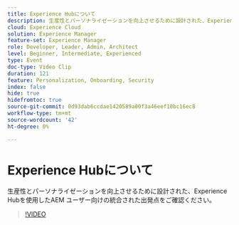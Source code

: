 ```yaml
---
title: Experience Hubについて
description: 生産性とパーソナライゼーションを向上させるために設計された、Experience Hubを使用したAEM ユーザー向けの統合された出発点をご確認ください。
cloud: Experience Cloud
solution: Experience Manager
feature-set: Experience Manager
role: Developer, Leader, Admin, Architect
level: Beginner, Intermediate, Experienced
type: Event
doc-type: Video Clip
duration: 121
feature: Personalization, Onboarding, Security
index: false
hide: true
hidefromtoc: true
source-git-commit: 0d93dab6ccdae1420589a00f3a46eef10bc16ec8
workflow-type: tm+mt
source-wordcount: '42'
ht-degree: 0%

---
```



# Experience Hubについて

生産性とパーソナライゼーションを向上させるために設計された、Experience Hubを使用したAEM ユーザー向けの統合された出発点をご確認ください。

>[!VIDEO](https://video.tv.adobe.com/v/3459224/?learn=on&enablevpops)
